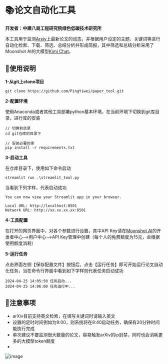 # 📚论文自动化工具
**开发者：中建八局工程研究院绿色低碳技术研究所**  
  
本工具用于监测[Arxiv](https://arxiv.org/)上最新论文的动态，并根据用户设定的主题、关键词等进行自动化检索、下载、筛选、总结分析并形成简报，其中筛选和总结分析采用了Moonshot AI的大模型[Kimi Chat](https://kimi.moonshot.cn/)。

## 🚀使用说明
  
**1-从git上clone项目**  

```
git clone https://github.com/PingYiwei/paper_tool.git
```
  
**2-配置环境**  
  
使用Anaconda或者其他工具部署python基本环境，在当前环境下切换到git库目录，进行库的安装

```
// 切换到目录
cd git仓库的目录下

// 安装必要的库
pip install -r requirements.txt
```
  
**3-启动工具**  
  
在仓库目录下，使用如下命令启动

```
streamlit run .\streamlit_tool.py
```

当看到下列字样，代表启动成功
```
You can now view your Streamlit app in your browser.

Local URL: http://localhost:8501
Network URL: http://xx.xx.xx.xx:8501
```
  
**4-工具配置**  
  
在打开的网页界面中，对各个参数进行设置，其中API Key请在[Moonshot AI](https://platform.moonshot.cn/)的开发者中心-->用户中心-->API Key管理中创建（每个人的免费额度为15元，会根据使用额度消耗）

**5-运行任务**  
  
点击界面左侧【保存配置文件】按钮后，点击【运行任务】即可开始运行论文自动化任务，当在命令行界面中看到如下字样则代表任务启动成功  
```
2024-04-25 14:05:50 任务启动...
2024-04-25 14:06:00 任务运行中...
```
  
## 📜注意事项
- arXiv目前支持英文检索，在填写关键词时请输入英文
- 设置的定时时间例如为9:00，则系统将在8:40启动任务，确保有20分钟时间能执行完成
- 单次建议不要监测很大数量的论文，容易触发arXiv的ip封禁，同时也会消耗更多的大模型token额度
- 
 

![image](https://github.com/PingYiwei/paper_tool/assets/68776067/b38de1fc-1702-4b6d-bba7-3ba5220839a7)

